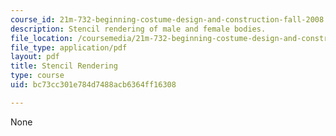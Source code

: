 ```yaml
---
course_id: 21m-732-beginning-costume-design-and-construction-fall-2008
description: Stencil rendering of male and female bodies.
file_location: /coursemedia/21m-732-beginning-costume-design-and-construction-fall-2008/bc73cc301e784d7488acb6364ff16308_stencil.pdf
file_type: application/pdf
layout: pdf
title: Stencil Rendering
type: course
uid: bc73cc301e784d7488acb6364ff16308

---
```

None